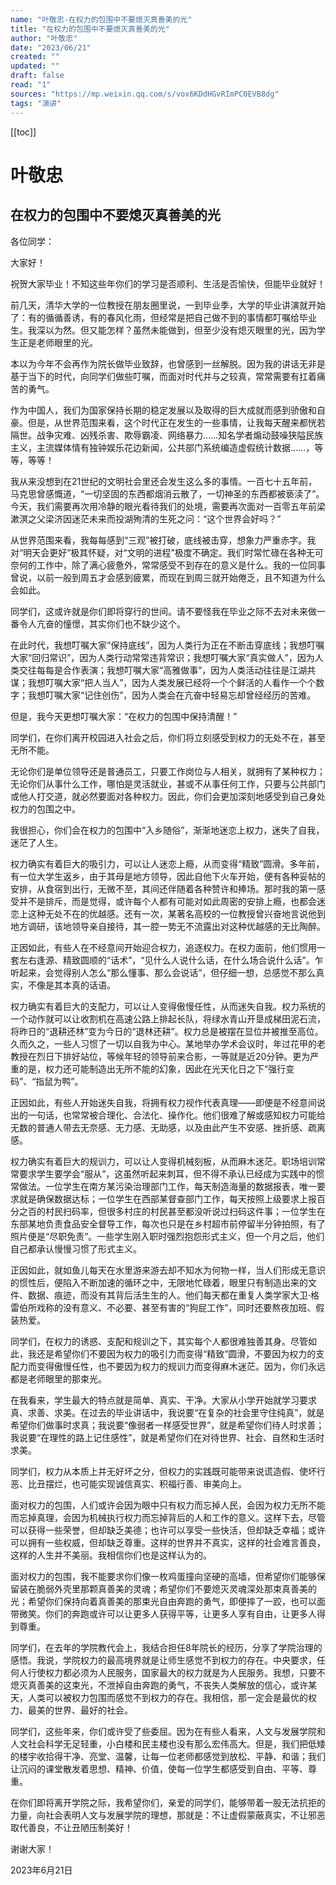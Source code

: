 ```yaml
---
name: "叶敬忠-在权力的包围中不要熄灭真善美的光"
title: "在权力的包围中不要熄灭真善美的光"
author: "叶敬忠"
date: "2023/06/21"
created: ""
updated: ""
draft: false
read: "1"
sources: "https://mp.weixin.qq.com/s/vox6KDdHGvRImPC0EVB8dg"
tags: "演讲"
---
```


[[toc]]

# 叶敬忠

## 在权力的包围中不要熄灭真善美的光

各位同学：

大家好！

祝贺大家毕业！不知这些年你们的学习是否顺利、生活是否愉快，但能毕业就好！

前几天，清华大学的一位教授在朋友圈里说，一到毕业季，大学的毕业讲演就开始了：有的循循善诱，有的春风化雨，但经常是把自己做不到的事情都叮嘱给毕业生。我深以为然。但又能怎样？虽然未能做到，但至少没有熄灭眼里的光，因为学生正是老师眼里的光。

本以为今年不会再作为院长做毕业致辞，也曾感到一丝解脱。因为我的讲话无非是基于当下的时代，向同学们做些叮嘱，而面对时代并与之较真，常常需要有扛着痛苦的勇气。

作为中国人，我们为国家保持长期的稳定发展以及取得的巨大成就而感到骄傲和自豪。但是，从世界范围来看，这个时代正在发生的一些事情，让我每天醒来都恍若隔世。战争灾难、凶残杀害、欺辱霸凌、网络暴力……知名学者煽动鼓噪狭隘民族主义，主流媒体情有独钟娱乐花边新闻，公共部门系统编造虚假统计数据……，等等，等等！

我从来没想到在21世纪的文明社会里还会发生这么多的事情。一百七十五年前，马克思曾感慨道，“一切坚固的东西都烟消云散了，一切神圣的东西都被亵渎了”。今天，我们需要再次用冷静的眼光看待我们的处境，需要再次面对一百零五年前梁漱溟之父梁济因迷茫未来而投湖殉清的生死之问：“这个世界会好吗？”

从世界范围来看，我每每感到“三观”被打破，底线被击穿，想象力严重赤字。我对“明天会更好”极其怀疑，对“文明的进程”极度不确定。我们时常忙碌在各种无可奈何的工作中，除了满心疲惫外，常常感受不到存在的意义是什么。我的一位同事曾说，以前一般到周五才会感到疲累，而现在到周三就开始倦乏，且不知道为什么会如此。

同学们，这或许就是你们即将穿行的世间。请不要怪我在毕业之际不去对未来做一番令人亢奋的憧憬，其实你们也不缺少这个。

在此时代，我想叮嘱大家“保持底线”，因为人类行为正在不断击穿底线；我想叮嘱大家“回归常识”，因为人类行动常常违背常识；我想叮嘱大家“真实做人”，因为人类交往每每是合作表演；我想叮嘱大家“高雅做事”，因为人类活动往往是江湖共谋；我想叮嘱大家“把人当人”，因为人类发展已经将一个个鲜活的人看作一个个数字；我想叮嘱大家“记住创伤”，因为人类会在亢奋中轻易忘却曾经经历的苦难。

但是，我今天更想叮嘱大家：“在权力的包围中保持清醒！”

同学们，在你们离开校园进入社会之后，你们将立刻感受到权力的无处不在，甚至无所不能。

无论你们是单位领导还是普通员工，只要工作岗位与人相关，就拥有了某种权力；无论你们从事什么工作，哪怕是灵活就业，甚或不从事任何工作，只要与公共部门或他人打交道，就必然要面对各种权力。因此，你们会更加深刻地感受到自己身处权力的包围之中。

我很担心，你们会在权力的包围中“入乡随俗”，渐渐地迷恋上权力，迷失了自我，迷茫了人生。

权力确实有着巨大的吸引力，可以让人迷恋上瘾，从而变得“精致”圆滑。多年前，有一位大学生返乡，由于其母是地方领导，因此自他下火车开始，便有各种妥帖的安排，从食宿到出行，无微不至，其间还伴随着各种赞许和捧场。那时我的第一感受并不是排斥，而是觉得，或许每个人都有可能对如此周密的安排上瘾，也都会迷恋上这种无处不在的优越感。还有一次，某著名高校的一位教授曾兴奋地言说他到地方调研，该地领导亲自接待，其一腔一势无不流露出对这种优越感的无比陶醉。

正因如此，有些人在不经意间开始迎合权力，追逐权力。在权力面前，他们惯用一套左右逢源、精致圆顺的“话术”，“见什么人说什么话，在什么场合说什么话”。乍听起来，会觉得别人怎么“那么懂事、那么会说话”，但仔细一想，总感觉不那么真实，不像是其本真的话语。

权力确实有着巨大的支配力，可以让人变得傲慢任性，从而迷失自我。权力系统的一个动作就可以让收割机在高速公路上排起长队，将绿水青山开垦成梯田泥石流，将昨日的“退耕还林”变为今日的“退林还耕”。权力总是被摆在显位并被推至高位。久而久之，一些人习惯了一切以自我为中心。某地举办学术会议时，年过花甲的老教授在烈日下排好站位，等候年轻的领导前来合影，一等就是近20分钟。更为严重的是，权力还可能制造出无所不能的幻象，因此在光天化日之下“强行变码”、“指鼠为鸭”。

正因如此，有些人开始迷失自我，将拥有权力视作代表真理——即便是不经意间说出的一句话，也常常被合理化、合法化、操作化。他们很难了解或感知权力可能给无数的普通人带去无奈感、无力感、无助感，以及由此产生不安感、挫折感、疏离感。

权力确实有着巨大的规训力，可以让人变得机械刻板，从而麻木迷茫。职场培训常常要求学生要学会“服从”，这虽然听起来刺耳，但不得不承认已经成为实践中的惯常做法。一位学生在南方某污染治理部门工作，每天制造海量的数据报表，唯一要求就是确保数据达标；一位学生在西部某督查部门工作，每天按照上级要求上报百分之百的村民扫码率，但很多村庄的村民甚至都没听说过扫码这件事；一位学生在东部某地负责食品安全督导工作，每次也只是在乡村超市前停留半分钟拍照，有了照片便是“尽职免责”。一些学生刚入职时强烈抱怨形式主义，但一个月之后，他们自己都承认慢慢习惯了形式主义。

正因如此，就如鱼儿每天在水里游来游去却不知水为何物一样，当人们形成无意识的惯性后，便陷入不断加速的循环之中，无限地忙碌着，眼里只有制造出来的文件、数据、痕迹，而没有其背后活生生的人。他们每天都在重复人类学家大卫·格雷伯所戏称的没有意义、不必要、甚至有害的“狗屁工作”，同时还要熬夜加班、假装热爱。

同学们，在权力的诱惑、支配和规训之下，其实每个人都很难独善其身。尽管如此，我还是希望你们不要因为权力的吸引力而变得“精致”圆滑，不要因为权力的支配力而变得傲慢任性，也不要因为权力的规训力而变得麻木迷茫。因为，你们永远都是老师眼里的那束光。

在我看来，学生最大的特点就是简单、真实、干净。大家从小学开始就学习要求真、求善、求美。在过去的毕业讲话中，我说要“在复杂的社会里守住纯真”，就是希望你们做事时求真；我说要“像弱者一样感受世界”，就是希望你们待人时求善；我说要“在理性的路上记住感性”，就是希望你们在对待世界、社会、自然和生活时求美。

同学们，权力从本质上并无好坏之分，但权力的实践既可能带来说谎造假、使坏行恶、比丑摆烂，也可能实现诚信真实、积福行善、审美向上。

面对权力的包围，人们或许会因为眼中只有权力而忘掉人民，会因为权力无所不能而忘掉真理，会因为机械执行权力而忘掉背后的人和工作的意义。这样下去，尽管可以获得一些荣誉，但却缺乏美德；也许可以享受一些快活，但却缺乏幸福；或许可以拥有一些权威，但却缺乏尊重。这样的世界并不真实，这样的社会难言善良，这样的人生并不美丽。我相信你们也是这样认为的。

面对权力的包围，我不能要求你们像一枚鸡蛋撞向坚硬的高墙，但希望你们能够保留装在脆弱外壳里那颗真善美的灵魂；希望你们不要熄灭灵魂深处那束真善美的光；希望你们保持向着真善美的那束光自由奔跑的勇气，即便摔了一跤，也可以面带微笑。你们的奔跑或许可以让更多人获得平等，让更多人享有自由，让更多人得到尊重。

同学们，在去年的学院教代会上，我结合担任8年院长的经历，分享了学院治理的感悟。我说，学院权力的最高境界就是让师生感觉不到权力的存在。中央要求，任何人行使权力都必须为人民服务，国家最大的权力就是为人民服务。我想，只要不熄灭真善美的这束光，不泄掉自由奔跑的勇气，不丧失人类解放的信心，或许某天，人类可以被权力包围而感觉不到权力的存在。我相信，那一定会是最优的权力、最美的世界、最好的社会。

同学们，这些年来，你们或许受了些委屈。因为在有些人看来，人文与发展学院和人文社会科学无足轻重，小白楼和民主楼也没有那么宏伟高大。但是，我们把低矮的楼宇收拾得干净、亮堂、温馨，让每一位老师都感觉到放松、平静、和谐；我们让沉闷的课堂散发着思想、精神、价值，使每一位学生都感受到自由、平等、尊重。

在你们即将离开学院之际，我希望你们，亲爱的同学们，能够带着一股无法抗拒的力量，向社会表明人文与发展学院的理想，那就是：不让虚假蒙蔽真实，不让邪恶取代善良，不让丑陋压制美好！

谢谢大家！

2023年6月21日
